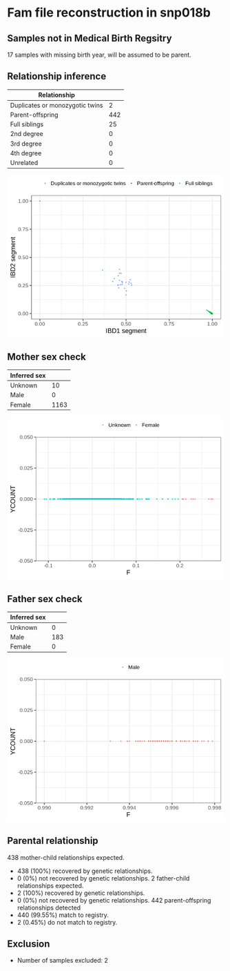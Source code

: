 # Fam file reconstruction in snp018b
## Samples not in Medical Birth Regsitry
17 samples with missing birth year, will be assumed to be parent.
## Relationship inference
| Relationship |   |
| ------------ | - |
| Duplicates or monozygotic twins| 2 |
| Parent-offspring| 442 |
| Full siblings| 25 |
| 2nd degree| 0 |
| 3rd degree| 0 |
| 4th degree| 0 |
| Unrelated| 0 |

![](fam_reconstruction/ibd_plot.png)
## Mother sex check
| Inferred sex |   |
| ------------ | - |
| Unknown | 10 |
| Male | 0 |
| Female | 1163 |

![](fam_reconstruction/mother_sex_plot.png)
## Father sex check
| Inferred sex |   |
| ------------ | - |
| Unknown | 0 |
| Male | 183 |
| Female | 0 |

![](fam_reconstruction/father_sex_plot.png)
## Parental relationship
438 mother-child relationships expected.
- 438 (100%) recovered by genetic relationships.
- 0 (0%) not recovered by genetic relationships.
2 father-child relationships expected.
- 2 (100%) recovered by genetic relationships.
- 0 (0%) not recovered by genetic relationships.
442 parent-offspring relationships detected
- 440 (99.55%) match to registry.
- 2 (0.45%) do not match to registry.
## Exclusion
- Number of samples excluded: 2

